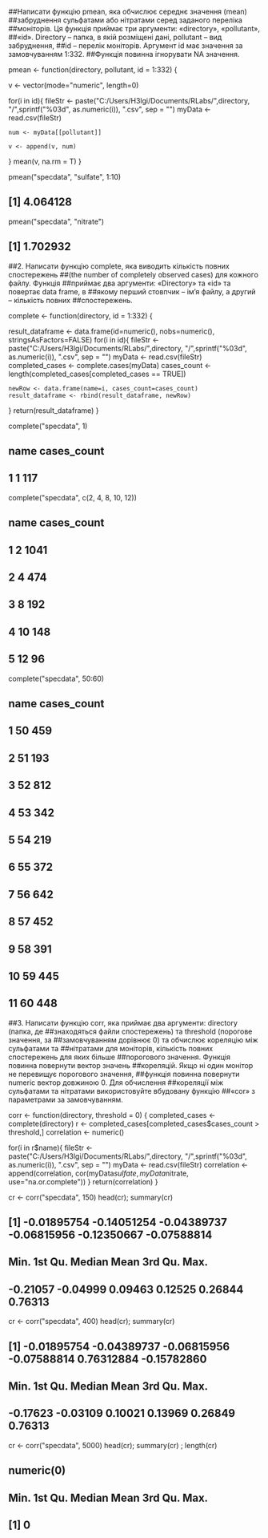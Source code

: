 ##Написати функцію pmean, яка обчислює середнє значення (mean)
##забруднення сульфатами або нітратами серед заданого переліка
##моніторів. Ця функція приймає три аргументи: «directory», «pollutant»,
##«id». Directory – папка, в якій розміщені дані, pollutant – вид забруднення,
##id – перелік моніторів. Аргумент id має значення за замовчуванням 1:332.
##Функція повинна ігнорувати NA значення.

pmean <- function(directory, pollutant, id = 1:332) {

  v <- vector(mode="numeric", length=0)
  
  for(i in id){
    fileStr <- paste("C:/Users/H3lgi/Documents/RLabs/",directory, "/",sprintf("%03d", as.numeric(i)), ".csv", sep = "")
    myData <- read.csv(fileStr)
    
    num <- myData[[pollutant]]
    
    v <- append(v, num)
  }
  mean(v, na.rm = T)
}

pmean("specdata", "sulfate", 1:10)
## [1] 4.064128
pmean("specdata", "nitrate")
## [1] 1.702932
##2. Написати функцію complete, яка виводить кількість повних спостережень
##(the number of completely observed cases) для кожного файлу. Функція
##приймає два аргументи: «Directory» та «id» та повертає data frame, в
##якому перший стовпчик – ім’я файлу, а другий – кількість повних
##спостережень.

complete <- function(directory, id = 1:332) {
  
  result_dataframe <- data.frame(id=numeric(),
                   nobs=numeric(),
                   stringsAsFactors=FALSE) 
  for(i in id){
    fileStr <- paste("C:/Users/H3lgi/Documents/RLabs/",directory, "/",sprintf("%03d", as.numeric(i)), ".csv", sep = "")
    myData <- read.csv(fileStr)
    completed_cases <- complete.cases(myData)
    cases_count <- length(completed_cases[completed_cases == TRUE])
    
    newRow <- data.frame(name=i, cases_count=cases_count)
    result_dataframe <- rbind(result_dataframe, newRow)
  }
  return(result_dataframe)
}

complete("specdata", 1)
##   name cases_count
## 1    1         117
complete("specdata", c(2, 4, 8, 10, 12))
##   name cases_count
## 1    2        1041
## 2    4         474
## 3    8         192
## 4   10         148
## 5   12          96
complete("specdata", 50:60)
##    name cases_count
## 1    50         459
## 2    51         193
## 3    52         812
## 4    53         342
## 5    54         219
## 6    55         372
## 7    56         642
## 8    57         452
## 9    58         391
## 10   59         445
## 11   60         448
##3. Написати функцію corr, яка приймає два аргументи: directory (папка, де
##знаходяться файли спостережень) та threshold (порогове значення, за
##замовчуванням дорівнює 0) та обчислює кореляцію між сульфатами та
##нітратами для моніторів, кількість повних спостережень для яких більше
##порогового значення. Функція повинна повернути вектор значень
##кореляцій. Якщо ні один монітор не перевищує порогового значення,
##функція повинна повернути numeric вектор довжиною 0. Для обчислення
##кореляції між сульфатами та нітратами використовуйте вбудовану функцію 
##«cor» з параметрами за замовчуванням.

corr <- function(directory, threshold = 0) {
  completed_cases <- complete(directory)
  r <- completed_cases[completed_cases$cases_count > threshold,]
  correlation <- numeric()
  
  for(i in r$name){
    fileStr <- paste("C:/Users/H3lgi/Documents/RLabs/",directory, "/",sprintf("%03d", as.numeric(i)), ".csv", sep = "")
    myData <- read.csv(fileStr)
    correlation <- append(correlation, cor(myData$sulfate, myData$nitrate, use="na.or.complete"))
  }
  return(correlation)
}

cr <- corr("specdata", 150)
head(cr); summary(cr)
## [1] -0.01895754 -0.14051254 -0.04389737 -0.06815956 -0.12350667 -0.07588814

##     Min.  1st Qu.   Median     Mean  3rd Qu.     Max. 
## -0.21057 -0.04999  0.09463  0.12525  0.26844  0.76313
cr <- corr("specdata", 400)
head(cr); summary(cr)
## [1] -0.01895754 -0.04389737 -0.06815956 -0.07588814  0.76312884 -0.15782860

##     Min.  1st Qu.   Median     Mean  3rd Qu.     Max. 
## -0.17623 -0.03109  0.10021  0.13969  0.26849  0.76313
cr <- corr("specdata", 5000)
head(cr); summary(cr) ; length(cr)
## numeric(0)

##    Min. 1st Qu.  Median    Mean 3rd Qu.    Max. 
## 

## [1] 0
